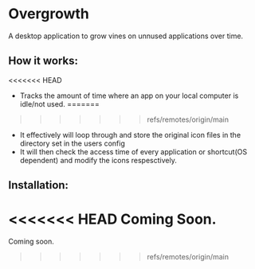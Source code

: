 # Overgrowth

A desktop application to grow vines on unnused applications over time.

## How it works:
<<<<<<< HEAD
* Tracks the amount of time where an app on your local computer is idle/not used.
=======
>>>>>>> refs/remotes/origin/main
* It effectively will loop through and store the original icon files in the directory set in the users config
* It will then check the access time of every application or shortcut(OS dependent) and modify the icons respesctively.

## Installation:
<<<<<<< HEAD
Coming Soon.
=======
Coming soon.
>>>>>>> refs/remotes/origin/main
